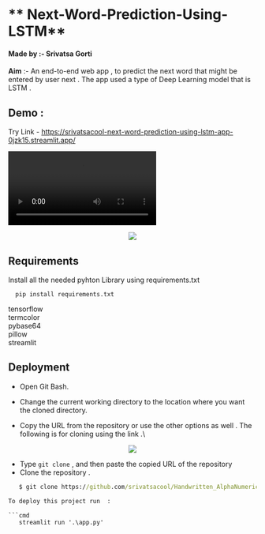 
# ** Next-Word-Prediction-Using-LSTM**
#### Made by :- Srivatsa Gorti

**Aim** :- An end-to-end web app , to predict the next word that might be entered by user next . The app used a type of Deep Learning model that is LSTM . 


## Demo :
Try Link - https://srivatsacool-next-word-prediction-using-lstm-app-0jzk15.streamlit.app/


<video src="https://user-images.githubusercontent.com/76219802/214120894-e6eca151-aca1-42e1-8c18-d56aa78913f9.mp4" controls="controls" style="max-width: 1000px;" autoplay = "autoplay">
</video>


<p align="center">
  <img src="https://user-images.githubusercontent.com/76219802/214121284-51ad6243-7092-4b3a-95de-4562cff487f2.png" />
</p>

## Requirements

Install all the needed pyhton Library using requirements.txt 

```
  pip install requirements.txt
```
tensorflow\
termcolor\
pybase64\
pillow\
streamlit

    
## Deployment



- Open Git Bash.

- Change the current working directory to the location where you want the cloned directory.
- Copy the URL from the repository or use the other options as well . The following is for cloning using the link .\


<p align="center">
  <img src="https://user-images.githubusercontent.com/76219802/214121375-7025e6d8-1aee-438c-951b-7f2ecea40380.png" />
</p>


- Type `git clone` , and then paste the copied URL of the repository
- Clone the repository .  

```cmd
   $ git clone https://github.com/srivatsacool/Handwritten_AlphaNumeric_Recognizer_using_CNN

To deploy this project run  :

```cmd
   streamlit run '.\app.py'
```


